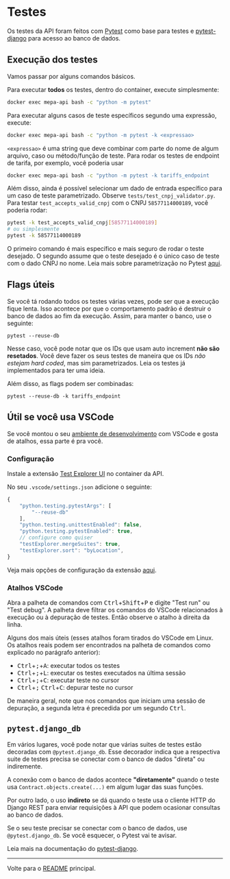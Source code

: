 # Testes

Os testes da API foram feitos com [Pytest](https://docs.pytest.org/en/7.2.x/) 
como base para testes e 
[pytest-django](https://pytest-django.readthedocs.io/en/latest/)  para acesso
ao banco de dados.

## Execução dos testes

Vamos passar por alguns comandos básicos.

Para executar **todos** os testes, dentro do container, execute simplesmente:

```sh
docker exec mepa-api bash -c "python -m pytest"
```

Para executar alguns casos de teste específicos segundo uma expressão, execute:

```sh
docker exec mepa-api bash -c "python -m pytest -k <expressao>
```

`<expressao>` é uma string que deve combinar com parte do nome de algum 
arquivo, caso ou método/função de teste. Para rodar os testes de endpoint de
tarifa, por exemplo, você poderia usar

```sh
docker exec mepa-api bash -c "python -m pytest -k tariffs_endpoint
```

Além disso, ainda é possível selecionar um dado de entrada específico para um caso
de teste parametrizado. Observe `tests/test_cnpj_validator.py`. Para testar
`test_accepts_valid_cnpj` com o CNPJ `58577114000189`, você poderia rodar:

```sh
pytest -k test_accepts_valid_cnpj[58577114000189]
# ou simplesmente
pytest -k 58577114000189
```

O primeiro comando é mais específico e mais seguro de rodar o teste desejado.
O segundo assume que o teste desejado é o único caso de teste com o dado CNPJ
no nome. Leia mais sobre parametrização no Pytest 
[aqui](https://docs.pytest.org/en/6.2.x/parametrize.html).

## Flags úteis

Se você tá rodando todos os testes várias vezes, pode ser que a execução fique 
lenta. Isso acontece por que o comportamento padrão é destruir o banco de dados
ao fim da execução. Assim, para manter o banco, use o seguinte:

```
pytest --reuse-db
```

Nesse caso, você pode notar que os IDs que usam auto increment **não são resetados**. 
Você deve fazer
os seus testes de maneira que os IDs _não estejam hard coded_, mas sim 
parametrizados. Leia os testes já implementados para ter uma ideia.

Além disso, as flags podem ser combinadas:

```
pytest --reuse-db -k tariffs_endpoint
```

## Útil se você usa VSCode 

Se você montou o seu [ambiente de desenvolvimento](./ambiente-desenvolvimento.md)
com VSCode e gosta de atalhos, essa parte é pra você.

### Configuração

Instale a extensão 
[Test Explorer UI](https://github.com/hbenl/vscode-test-explorer) no container 
da API.

No seu `.vscode/settings.json` adicione o seguinte:

```js
{
    "python.testing.pytestArgs": [
        "--reuse-db"
    ],
    "python.testing.unittestEnabled": false,
    "python.testing.pytestEnabled": true,
    // configure como quiser
    "testExplorer.mergeSuites": true,
    "testExplorer.sort": "byLocation",
}
```

Veja mais opções de configuração da extensão 
[aqui](https://github.com/hbenl/vscode-test-explorer#configuration).

### Atalhos VSCode

Abra a palheta de comandos com <kbd>Ctrl</kbd>+<kbd>Shift</kbd>+<kbd>P</kbd> e 
digite "Test run" ou "Test debug". A palheta deve filtrar os comandos do VSCode 
relacionados à execução ou à depuração de testes. Então observe o atalho à 
direita da linha.

Alguns dos mais úteis (esses atalhos foram tirados do VSCode em Linux. Os atalhos
reais podem ser encontrados na palheta de comandos como explicado no parágrafo
anterior):

- <kbd>Ctrl</kbd>+<kbd>;</kbd>+<kbd>A</kbd>: executar todos os testes
- <kbd>Ctrl</kbd>+<kbd>;</kbd>+<kbd>L</kbd>: executar os testes executados na última sessão
- <kbd>Ctrl</kbd>+<kbd>;</kbd>+<kbd>C</kbd>: executar teste no cursor
- <kbd>Ctrl</kbd>+<kbd>;</kbd> <kbd>Ctrl</kbd>+<kbd>C</kbd>: depurar teste no cursor

De maneira geral, note que nos comandos que iniciam uma sessão de depuração, a 
segunda letra é precedida por um segundo <kbd>Ctrl</kbd>. 


## `pytest.django_db`
Em vários lugares, você pode notar que várias suites de testes estão decoradas
com `@pytest.django_db`. Esse decorador indica que a respectiva suite de testes
precisa se conectar com o banco de dados "direta" ou indiremente. 

A conexão com o banco de dados acontece **"diretamente"** quando o teste usa 
`Contract.objects.create(...)` em algum lugar das suas funções. 

Por outro lado, o uso **indireto** se dá quando o teste usa o cliente HTTP do 
Django REST para enviar requisições à API que podem ocasionar consultas ao 
banco de dados.

Se o seu teste precisar se conectar com o banco de dados, use 
`@pytest.django_db`. Se você esquecer, o Pytest vai te avisar.

Leia mais na documentação do 
[pytest-django](https://pytest-django.readthedocs.io/en/latest/database.html).

---

Volte para o [README](../README.md) principal.
